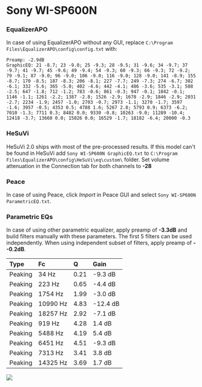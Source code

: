 # Sony WI-SP600N

### EqualizerAPO
In case of using EqualizerAPO without any GUI, replace `C:\Program Files\EqualizerAPO\config\config.txt`
with:
```
Preamp: -2.9dB
GraphicEQ: 21 -8.7; 23 -9.0; 25 -9.3; 28 -9.5; 31 -9.6; 34 -9.7; 37 -9.7; 41 -9.7; 45 -9.6; 49 -9.4; 54 -9.3; 60 -9.3; 66 -9.3; 72 -9.2; 79 -9.1; 87 -9.0; 96 -9.0; 106 -9.0; 116 -9.0; 128 -9.0; 141 -8.9; 155 -8.7; 170 -8.5; 187 -8.3; 206 -8.1; 227 -7.7; 249 -7.3; 274 -6.7; 302 -6.1; 332 -5.6; 365 -5.0; 402 -4.6; 442 -4.1; 486 -3.6; 535 -3.1; 588 -2.5; 647 -1.8; 712 -1.2; 783 -0.6; 861 -0.3; 947 -0.1; 1042 -0.1; 1146 -1.1; 1261 -2.2; 1387 -2.8; 1526 -2.9; 1678 -2.9; 1846 -2.9; 2031 -2.7; 2234 -1.9; 2457 -1.0; 2703 -0.7; 2973 -1.1; 3270 -1.7; 3597 -1.6; 3957 -0.5; 4353 0.5; 4788 1.6; 5267 2.8; 5793 0.9; 6373 -6.2; 7010 -1.3; 7711 0.3; 8482 0.0; 9330 -0.8; 10263 -9.0; 11289 -10.4; 12418 -3.7; 13660 0.0; 15026 0.0; 16529 -1.7; 18182 -6.4; 20000 -0.3
```

### HeSuVi
HeSuVi 2.0 ships with most of the pre-processed results. If this model can't be found in HeSuVi add
`Sony WI-SP600N GraphicEQ.txt` to `C:\Program Files\EqualizerAPO\config\HeSuVi\eq\custom\` folder.
Set volume attenuation in the Connection tab for both channels to **-28**

### Peace
In case of using Peace, click *Import* in Peace GUI and select `Sony WI-SP600N ParametricEQ.txt`.

### Parametric EQs
In case of using other parametric equalizer, apply preamp of **-3.3dB** and build filters manually
with these parameters. The first 5 filters can be used independently.
When using independent subset of filters, apply preamp of **--0.2dB**.

| Type    | Fc       |    Q | Gain     |
|:--------|:---------|:-----|:---------|
| Peaking | 34 Hz    | 0.21 | -9.3 dB  |
| Peaking | 223 Hz   | 0.65 | -4.4 dB  |
| Peaking | 1754 Hz  | 1.99 | -3.0 dB  |
| Peaking | 10990 Hz | 4.83 | -12.4 dB |
| Peaking | 18257 Hz | 2.92 | -7.1 dB  |
| Peaking | 919 Hz   | 4.28 | 1.4 dB   |
| Peaking | 5488 Hz  | 4.19 | 5.4 dB   |
| Peaking | 6451 Hz  | 4.51 | -9.3 dB  |
| Peaking | 7313 Hz  | 3.41 | 3.8 dB   |
| Peaking | 14325 Hz | 3.69 | 1.7 dB   |

![](https://raw.githubusercontent.com/jaakkopasanen/AutoEq/master/results/rtings/rtings/Sony%20WI-SP600N/Sony%20WI-SP600N.png)